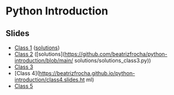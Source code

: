 # Python Introduction

## Slides

- [Class 1](https://beatrizfrocha.github.io/python-introduction/class1.slides.html) ([solutions](https://github.com/beatrizfrocha/python-introduction/blob/main/solutions/solutions_class2.py))
- [Class 2](https://beatrizfrocha.github.io/python-introduction/class2.slides.html) ([solutions](https://github.com/beatrizfrocha/python-introduction/blob/main/
solutions/solutions_class3.py))
- [Class 3](https://beatrizfrocha.github.io/python-introduction/class3.slides.html)
- [Class 4](https://beatrizfrocha.github.io/python-introduction/class4.slides.ht
ml)
- [Class 5](https://beatrizfrocha.github.io/python-introduction/class5.slides.html)
